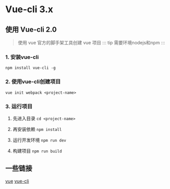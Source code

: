 # Vue-cli 3.x

## 使用 Vue-cli 2.0
> 使用 vue 官方的脚手架工具创建 vue 项目
::: tip
需要环境nodejs和npm
:::

### 1. 安装vue-cli  

`npm install vue-cli -g`

### 2. 使用vue-cli创建项目

`vue init webpack <project-name>`

### 3. 运行项目
    
1. 先进入目录 `cd <project-name>`

2. 再安装依赖 `npm install`
    
3. 运行开发环境 `npm run dev`

4. 构建项目 `npm run build`


## 一些链接
[vue](http://)
[vue-cli](http://)
